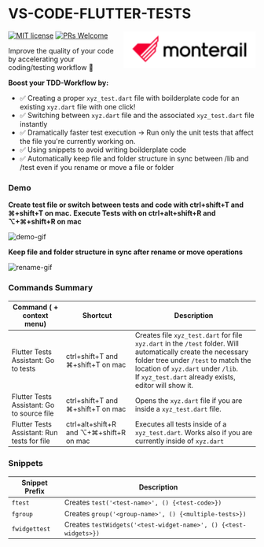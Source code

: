 # VS-CODE-FLUTTER-TESTS

[![MIT license](https://img.shields.io/badge/license-MIT-blue.svg)](./LICENSE)
[![PRs Welcome](https://img.shields.io/badge/PRs-welcome-brightgreen.svg)](.)
<img src="./assets/monterail_logo.png" alt="Monterail's logo" align="right"/>

Improve the quality of your code by accelerating your coding/testing workflow 🚀

**Boost your TDD-Workflow by:**
* ✅ Creating a proper `xyz_test.dart` file with boilderplate code for an existing `xyz.dart` file with one click!
* ✅ Switching between `xyz.dart` file and the associated `xyz_test.dart` file instantly 
* ✅ Dramatically faster test execution  -> Run only the unit tests that affect the file you're currently working on.
* ✅ Using snippets to avoid writing boilderplate code
* ✅ Automatically keep file and folder structure in sync between /lib and /test even if you rename or move a file or folder

### Demo

**Create test file or switch between tests and code with ctrl+shift+T and ⌘+shift+T on mac.**
**Execute Tests with on ctrl+alt+shift+R and ⌥+⌘+shift+R on mac**

![demo-gif](https://github.com/monterail/vs-code-flutter-tests/blob/main/assets/demo.gif)

**Keep file and folder structure in sync after rename or move operations**

![rename-gif](https://github.com/monterail/vs-code-flutter-tests/blob/main/assets/demo-rename.gif)


### Commands Summary

| Command ( + context menu)        | Shortcut | Description                                                  |
| -------------------------------- | -------- | ------------------------------------------------------------ |
| Flutter Tests Assistant: Go to tests        | ctrl+shift+T and ⌘+shift+T on mac | Creates file `xyz_test.dart`  for file `xyz.dart` in the  `/test` folder. Will automatically create the necessary folder tree under `/test` to match the location of `xyz.dart` under `/lib`.<br />If `xyz_test.dart` already exists, editor will show it. |
| Flutter Tests Assistant: Go to source file  | ctrl+shift+T and ⌘+shift+T on mac | Opens the `xyz.dart` file if you are inside a `xyz_test.dart` file. |
| Flutter Tests Assistant: Run tests for file | ctrl+alt+shift+R and ⌥+⌘+shift+R on mac | Executes all tests inside of a `xyz_test.dart`. Works also if you are currently inside of `xyz.dart` |



### Snippets

| Snippet Prefix | Description                                            |
| -------------- | ------------------------------------------------------ |
| `ftest`        | Creates `test('<test-name>', () {<test-code>})`        |
| `fgroup`       | Creates `group('<group-name>', () {<multiple-tests>})` |
| `fwidgettest`  | Creates `testWidgets('<test-widget-name>', () {<test-widgets>})` |
